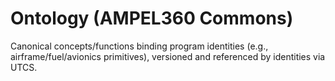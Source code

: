 # Ontology (AMPEL360 Commons)

Canonical concepts/functions binding program identities (e.g., airframe/fuel/avionics primitives), versioned and referenced by identities via UTCS.
